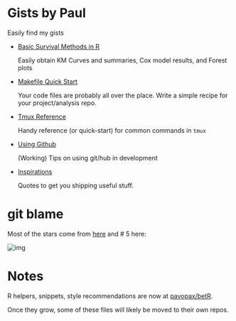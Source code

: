 # Gists by Paul

Easily find my gists


  * [Basic Survival Methods in R](survival-in-R.md)
  
    Easily obtain KM Curves and summaries, Cox model results, and Forest plots
    
  * [Makefile Quick Start](makefile-quick-start.md)
	
    Your code files are probably all over the place. Write a simple recipe for your
    project/analysis repo.

  * [Tmux Reference](tmux-reference.md)

    Handy reference (or quick-start) for common commands in `tmux`
    
  * [Using Github](using-github.md)
  
    (Working) Tips on using git/hub in development

  * [Inspirations](inspirations.md)
  
    Quotes to get you shipping useful stuff.
  
  
# git blame

Most of the stars come from
[here](https://twitter.com/newsycombinator/status/918975083804286976) and # 5
here:


![img](img/hn.jpg)


# Notes

R helpers, snippets, style recommendations are now at
[pavopax/betR](https://github.com/pavopax/betR).

Once they grow, some of these files will likely be moved to their own repos.
